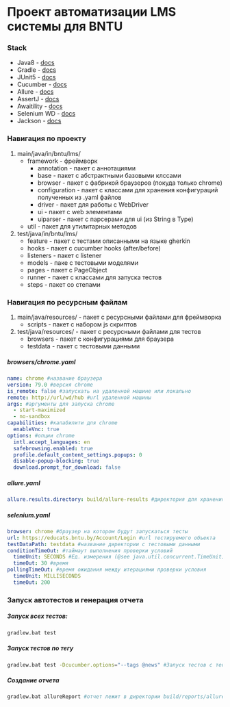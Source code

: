 # Проект автоматизации LMS системы для BNTU
### Stack
* Java8 - [docs](https://docs.oracle.com/javase/8/docs/api/)
* Gradle - [docs](https://docs.gradle.org/current/userguide/userguide.html)
* JUnit5 - [docs](https://junit.org/junit5/docs/current/user-guide/)
* Cucumber - [docs](https://cucumber.netlify.app/docs/cucumber/)
* Allure - [docs](https://docs.qameta.io/allure/)
* AssertJ - [docs](https://assertj.github.io/doc/)
* Awaitility - [docs](https://github.com/awaitility/awaitility/wiki/Usage)
* Selenium WD - [docs](https://www.selenium.dev/documentation/en/)
* Jackson - [docs](https://github.com/FasterXML/jackson-docs/wiki/Finding-Javadoc)

### Навигация по проекту
1) main/java/in/bntu/lms/
    * framework - фреймворк
        * annotation - пакет с аннотациями
        * base - пакет с абстрактными базовыми клссами
        * browser - пакет с фабрикой браузеров (покуда только chrome)
        * configuration - пакет с классами для хранения конфигураций полученных из .yaml файлов
        * driver - пакет для работы с WebDriver
        * ui - пакет с web элементами
        * uiparser - пакет с парсерами для ui (из String в Type)
    * util - пакет для утилитарных методов
2) test/java/in/bntu/lms/
    * feature - пакет с тестами описанными на языке gherkin
    * hooks - пакет с cucumber hooks (after/before)
    * listeners - пакет с listener
    * models - паке с тестовыми моделями
    * pages - пакет с PageObject
    * runner - пакет с классами для запуска тестов
    * steps - пакет со степами

### Навигация по ресурсным файлам
1) main/java/resources/ - пакет с ресурсными файлами для фреймворка
    * scripts - пакет с набором js скриптов
2) test/java/resources/ - пакет с ресурсными файлами для тестов
    * browsers - пакет с конфигурациями для браузера
    * testdata - пакет с тестовыми данными

##### browsers/chrome.yaml
```yaml
name: chrome #название браузера
version: 79.0 #версия chrome
is_remote: false #запускать на удаленной машине или локально
remote: http://url/wd/hub #url удаленной машины
args: #аргументы для запуска chrome
  - start-maximized
  - no-sandbox
capabilities: #капабилити для chrome
  enableVnc: true
options: #опции chrome
  intl.accept_languages: en
  safebrowsing.enabled: true
  profile.default_content_settings.popups: 0
  disable-popup-blocking: true
  download.prompt_for_download: false
```
##### allure.yaml
```yaml
allure.results.directory: build/allure-results #директория для хранения allure данных по тестам
```
##### selenium.yaml
```yaml
browser: chrome #браузер на котором будут запускаться тесты
url: https://educats.bntu.by/Account/Login #url тестируемого объекта
testDataPath: testdata #название директории с тестовыми данными
conditionTimeOut: #таймаут выполнения проверки условий
  timeUnit: SECONDS #Ед. измерения (@see java.util.concurrent.TimeUnit)
  timeOut: 30 #время
pollingTimeOut: #время ожидания между итерациями проверки условия
  timeUnit: MILLISECONDS
  timeOut: 200
```

### Запуск автотестов и генерация отчета
##### Запуск всех тестов: 
```bash
gradlew.bat test 
```
##### Запуск тестов по тегу
```bash
gradlew.bat test -Dcucumber.options="--tags @news" #Запуск тестов с тегом @news 
```
##### Создание отчета
```bash
gradlew.bat allureReport #отчет лежит в директории build/reports/allure-report/index.html
```